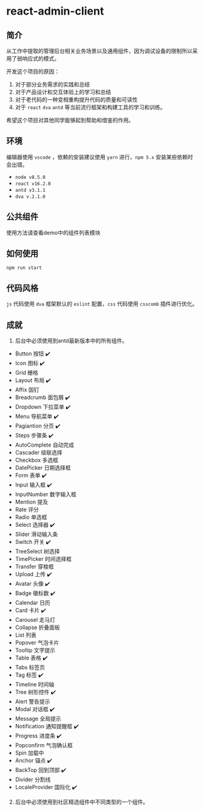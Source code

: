 # react-admin-client

## 简介

从工作中提取的管理后台相关业务场景以及通用组件，因为调试设备的限制所以采用了弱响应式的模式。

开发这个项目的原因：

1. 对于部分业务需求的实践和总结
2. 对于产品设计和交互体验上的学习和总结
3. 对于老代码的一种变相重构提升代码的质量和可读性
4. 对于 ```react``` ```dva``` ```antd``` 等当前流行框架和构建工具的学习和训练。

希望这个项目对其他同学能够起到帮助和借鉴的作用。

## 环境

编辑器使用 ```vscode``` ，依赖的安装建议使用 ```yarn``` 进行，```npm 5.x``` 安装某些依赖时会出错。

* ```node v8.5.0```
* ```react v16.2.0```
* ```antd v3.1.1```
* ```dva v.2.1.0```

## 公共组件

使用方法请查看demo中的组件列表模块

## 如何使用

```
npm run start
```

## 代码风格

```js``` 代码使用 ```dva``` 框架默认的 ```eslint``` 配置，```css``` 代码使用 ```csscomb``` 插件进行优化。

## 成就

1. 后台中必须使用到antd最新版本中的所有组件。

* Button 按钮 ✔️
* Icon 图标 ✔️ 
* Grid 栅格
* Layout 布局 ✔️ 
* Affix 固钉
* Breadcrumb 面包屑 ✔️ 
* Dropdown 下拉菜单 ✔️ 
* Menu 导航菜单 ✔️ 
* Pagiantion 分页 ✔️ 
* Steps 步骤条 ✔️ 
* AutoComplete 自动完成
* Cascader 级联选择
* Checkbox 多选框
* DatePicker 日期选择框
* Form 表单 ✔️ 
* Input 输入框 ✔️ 
* InputNumber 数字输入框
* Mention 提及
* Rate 评分
* Radio 单选框
* Select 选择器 ✔️ 
* Slider 滑动输入条
* Switch 开关 ✔️ 
* TreeSelect 树选择
* TimePicker 时间选择框
* Transfer 穿梭框
* Upload 上传 ✔️ 
* Avatar 头像 ✔️ 
* Badge 徽标数 ✔️ 
* Calendar 日历
* Card 卡片 ✔️ 
* Carousel 走马灯
* Collapse 折叠面板
* List 列表
* Popover 气泡卡片
* Tooltip 文字提示
* Table 表格 ✔️ 
* Tabs 标签页
* Tag 标签 ✔️ 
* Timeline 时间轴
* Tree 树形控件 ✔️
* Alert 警告提示
* Modal 对话框 ✔️ 
* Message 全局提示
* Notification 通知提醒框 ✔️ 
* Progress 进度条 ✔️ 
* Popconfirm 气泡确认框
* Spin 加载中
* Anchor 锚点 ✔️
* BackTop 回到顶部 ✔️ 
* Divider 分割线
* LocaleProvider 国际化 ✔️

2. 后台中必须使用到社区精选组件中不同类型的一个组件。